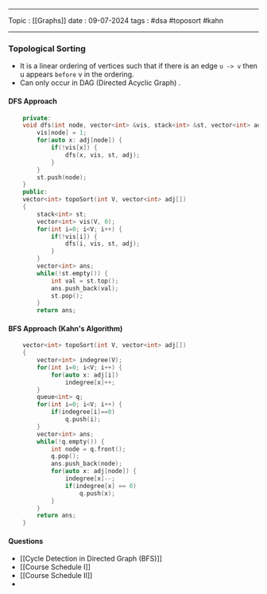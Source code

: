 
---
Topic : [[Graphs]]
date : 09-07-2024
tags : #dsa #toposort #kahn 

---

### Topological Sorting 
- It is a linear ordering of vertices such that if there is an edge `u -> v` then u appears `before` v in the ordering. 
- Can only occur in DAG (Directed Acyclic Graph) . 

#### DFS Approach

```cpp
    private:
    void dfs(int node, vector<int> &vis, stack<int> &st, vector<int> adj[]) {
        vis[node] = 1;
        for(auto x: adj[node]) {
            if(!vis[x]) {
                dfs(x, vis, st, adj);
            }
        }
        st.push(node);
    }
	public:
	vector<int> topoSort(int V, vector<int> adj[]) 
	{
	    stack<int> st;
	    vector<int> vis(V, 0);
	    for(int i=0; i<V; i++) {
	        if(!vis[i]) {
	            dfs(i, vis, st, adj);
	        }
	    }
	    vector<int> ans;
	    while(!st.empty()) {
	        int val = st.top();
	        ans.push_back(val);
	        st.pop();
	    }
	    return ans;

```


#### BFS Approach (Kahn's Algorithm)

```cpp
	vector<int> topoSort(int V, vector<int> adj[]) 
	{
	    vector<int> indegree(V);
	    for(int i=0; i<V; i++) {
	        for(auto x: adj[i])
	            indegree[x]++;
	    }
	    queue<int> q;
	    for(int i=0; i<V; i++) {
	        if(indegree[i]==0) 
	            q.push(i);
	    }
	    vector<int> ans;
	    while(!q.empty()) {
	        int node = q.front();
	        q.pop();
	        ans.push_back(node);
	        for(auto x: adj[node]) {
	            indegree[x]--;
	            if(indegree[x] == 0) 
	                q.push(x);
	        }
	    }
	    return ans;
	}
```


#### Questions 
- [[Cycle Detection in Directed Graph (BFS)]]
-  [[Course Schedule I]]
- [[Course Schedule II]]
- 